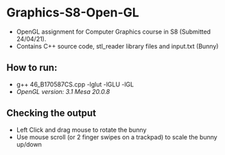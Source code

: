 # Graphics-S8-Open-GL

* OpenGL assignment for Computer Graphics course in S8 (Submitted 24/04/21).
* Contains C++ source code, stl_reader library files and input.txt (Bunny)

## How to run:
* g++ 46_B170587CS.cpp -lglut -lGLU -lGL
* *OpenGL version: 3.1 Mesa 20.0.8*

## Checking the output
* Left Click and drag mouse to rotate the bunny
* Use mouse scroll (or 2 finger swipes on a trackpad) to scale the bunny up/down

